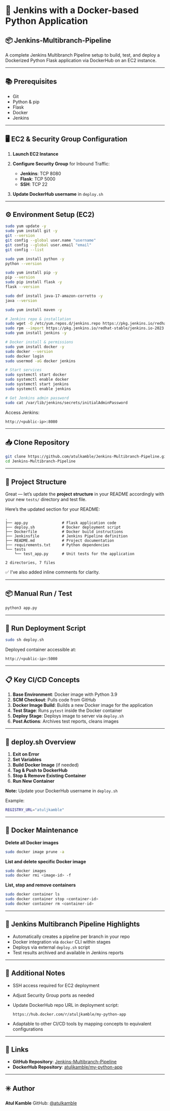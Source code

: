 # 🚀 Jenkins with a Docker-based Python Application  
## 📦 Jenkins-Multibranch-Pipeline

A complete Jenkins Multibranch Pipeline setup to build, test, and deploy a Dockerized Python Flask application via DockerHub on an EC2 instance.

---

## 📚 Prerequisites  

- Git  
- Python & pip  
- Flask  
- Docker  
- Jenkins  

---

## 🖥️ EC2 & Security Group Configuration  

1. **Launch EC2 Instance**
2. **Configure Security Group** for Inbound Traffic:
   - **Jenkins**: TCP 8080
   - **Flask**: TCP 5000
   - **SSH**: TCP 22

3. **Update DockerHub username** in `deploy.sh`

---

## ⚙️ Environment Setup (EC2)

```bash
sudo yum update -y
sudo yum install git -y
git --version
git config --global user.name "username"
git config --global user.email "email"
git config --list

sudo yum install python -y
python --version

sudo yum install pip -y
pip --version
sudo pip install flask -y
flask --version

sudo dnf install java-17-amazon-corretto -y
java --version

sudo yum install maven -y

# Jenkins repo & installation
sudo wget -O /etc/yum.repos.d/jenkins.repo https://pkg.jenkins.io/redhat-stable/jenkins.repo
sudo rpm --import https://pkg.jenkins.io/redhat-stable/jenkins.io-2023.key
sudo yum install jenkins -y

# Docker install & permissions
sudo yum install docker -y
sudo docker --version
sudo docker login
sudo usermod -aG docker jenkins

# Start services
sudo systemctl start docker
sudo systemctl enable docker
sudo systemctl start jenkins
sudo systemctl enable jenkins

# Get Jenkins admin password
sudo cat /var/lib/jenkins/secrets/initialAdminPassword
````

Access Jenkins:

```
http://<public-ip>:8080
```

---

## 📥 Clone Repository

```bash
git clone https://github.com/atulkamble/Jenkins-Multibranch-Pipeline.git
cd Jenkins-Multibranch-Pipeline
```

---

## 📂 Project Structure

Great — let’s update the **project structure** in your README accordingly with your new `tests/` directory and test file.

Here’s the updated section for your README:

```text
.
├── app.py               # Flask application code
├── deploy.sh            # Docker deployment script
├── Dockerfile           # Docker build instructions
├── Jenkinsfile          # Jenkins Pipeline definition
├── README.md            # Project documentation
├── requirements.txt     # Python dependencies
└── tests
    └── test_app.py      # Unit tests for the application

2 directories, 7 files
```

✅ I’ve also added inline comments for clarity.

---

## 📦 Manual Run / Test

```bash
python3 app.py
```

---

## 🐳 Run Deployment Script

```bash
sudo sh deploy.sh
```

Deployed container accessible at:

```
http://<public-ip>:5000
```

---

## 📋 Key CI/CD Concepts

1. **Base Environment**: Docker image with Python 3.9
2. **SCM Checkout**: Pulls code from GitHub
3. **Docker Image Build**: Builds a new Docker image for the application
4. **Test Stage**: Runs `pytest` inside the Docker container
5. **Deploy Stage**: Deploys image to server via `deploy.sh`
6. **Post Actions**: Archives test reports, cleans images

---

## 📝 deploy.sh Overview

1. **Exit on Error**
2. **Set Variables**
3. **Build Docker Image** (if needed)
4. **Tag & Push to DockerHub**
5. **Stop & Remove Existing Container**
6. **Run New Container**

**Note:** Update your DockerHub username in `deploy.sh`

Example:

```bash
REGISTRY_URL="atuljkamble"
```

---

## 🔧 Docker Maintenance

**Delete all Docker images**

```bash
sudo docker image prune -a
```

**List and delete specific Docker image**

```bash
sudo docker images
sudo docker rmi <image-id> -f
```

**List, stop and remove containers**

```bash
sudo docker container ls
sudo docker container stop <container-id>
sudo docker container rm <container-id>
```

---

## 📑 Jenkins Multibranch Pipeline Highlights

* Automatically creates a pipeline per branch in your repo
* Docker integration via `docker` CLI within stages
* Deploys via external `deploy.sh` script
* Test results archived and available in Jenkins reports

---

## 📝 Additional Notes

* SSH access required for EC2 deployment
* Adjust Security Group ports as needed
* Update DockerHub repo URL in deployment script:

  ```
  https://hub.docker.com/r/atuljkamble/my-python-app
  ```
* Adaptable to other CI/CD tools by mapping concepts to equivalent configurations

---

## 📌 Links

* **GitHub Repository**: [Jenkins-Multibranch-Pipeline](https://github.com/atulkamble/Jenkins-Multibranch-Pipeline)
* **DockerHub Repository**: [atuljkamble/my-python-app](https://hub.docker.com/r/atuljkamble/my-python-app)

---

## ✳️ Author

**Atul Kamble**
GitHub: [@atulkamble](https://github.com/atulkamble)
